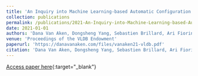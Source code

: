 ```yaml
---
title: 'An Inquiry into Machine Learning-based Automatic Configuration Tuning Services on Real-World Database Management Systems'
collection: publications
permalink: /publications/2021-An-Inquiry-into-Machine-Learning-based-Automatic-Configuration-Tuning-Services-on-Real-World-Database-Management-Systems
date: 2021-01-01
authors: 'Dana Van Aken, Dongsheng Yang, Sebastien Brillard, Ari Fiorino, Bohan Zhang, Christian Billian, Andrew Pavlo'
venue: 'Proceedings of the VLDB Endowment'
paperurl: 'https://danavanaken.com/files/vanaken21-vldb.pdf'
citation: 'Dana Van Aken, Dongsheng Yang, Sebastien Brillard, Ari Fiorino, Bohan Zhang, Christian Billian, Andrew Pavlo. Proceedings of the VLDB Endowment, 2021.'
---
```

[Access paper here](https://danavanaken.com/files/vanaken21-vldb.pdf){:target="_blank"}